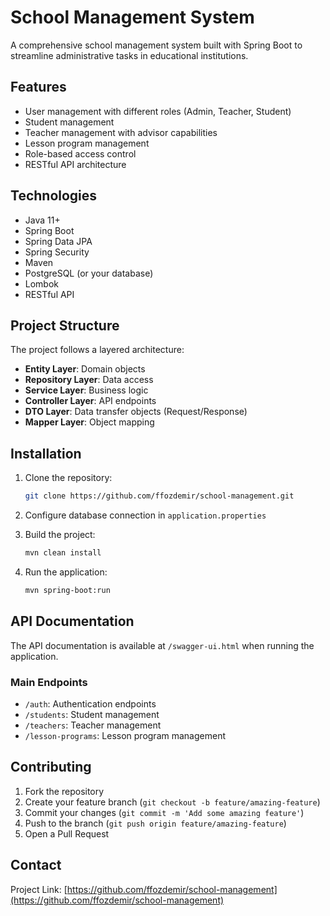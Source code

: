 # School Management System

A comprehensive school management system built with Spring Boot to streamline administrative tasks in educational institutions.

## Features

- User management with different roles (Admin, Teacher, Student)
- Student management
- Teacher management with advisor capabilities
- Lesson program management
- Role-based access control
- RESTful API architecture

## Technologies

- Java 11+
- Spring Boot
- Spring Data JPA
- Spring Security
- Maven
- PostgreSQL (or your database)
- Lombok
- RESTful API

## Project Structure

The project follows a layered architecture:

- **Entity Layer**: Domain objects
- **Repository Layer**: Data access
- **Service Layer**: Business logic
- **Controller Layer**: API endpoints
- **DTO Layer**: Data transfer objects (Request/Response)
- **Mapper Layer**: Object mapping

## Installation

1. Clone the repository:
   ```bash
   git clone https://github.com/ffozdemir/school-management.git
   ```

2. Configure database connection in `application.properties`

3. Build the project:
   ```bash
   mvn clean install
   ```

4. Run the application:
   ```bash
   mvn spring-boot:run
   ```

## API Documentation

The API documentation is available at `/swagger-ui.html` when running the application.

### Main Endpoints

- `/auth`: Authentication endpoints
- `/students`: Student management
- `/teachers`: Teacher management
- `/lesson-programs`: Lesson program management

## Contributing

1. Fork the repository
2. Create your feature branch (`git checkout -b feature/amazing-feature`)
3. Commit your changes (`git commit -m 'Add some amazing feature'`)
4. Push to the branch (`git push origin feature/amazing-feature`)
5. Open a Pull Request

## Contact

Project Link: [https://github.com/ffozdemir/school-management](https://github.com/ffozdemir/school-management)